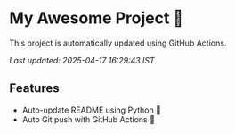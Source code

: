 # My Awesome Project 🚀

This project is automatically updated using GitHub Actions.

_Last updated: 2025-04-17 16:29:43 IST_

## Features
- Auto-update README using Python 🐍
- Auto Git push with GitHub Actions 🤖

